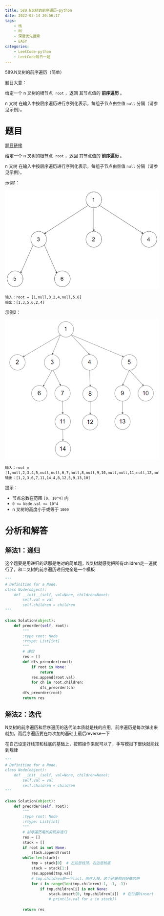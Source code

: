 ```yaml
---
title: 589.N叉树的前序遍历-python
date: 2022-03-14 20:56:17
tags:
    - 栈
    - 树
    - 深度优先搜索
    - EASY
categories:
	- LeetCode-python
	- LeetCode每日一题
---
```


589.N叉树的前序遍历（简单）

题目大意：

给定一个 n 叉树的根节点  ```root``` ，返回 其节点值的 **前序遍历** 。

n 叉树 在输入中按层序遍历进行序列化表示，每组子节点由空值 ```null``` 分隔（请参见示例）。

<!--more-->

# 题目

[题目链接](https://leetcode-cn.com/problems/n-ary-tree-preorder-traversal/)

给定一个 n 叉树的根节点  ```root``` ，返回 其节点值的 **前序遍历** 。

n 叉树 在输入中按层序遍历进行序列化表示，每组子节点由空值 ```null``` 分隔（请参见示例）。

示例1：

![](/images/2022-03-14-21-13-50.png)
```
输入：root = [1,null,3,2,4,null,5,6]
输出：[1,3,5,6,2,4]
```

示例2：

![](/images/2022-03-14-21-14-19.png)
```
输入：root = [1,null,2,3,4,5,null,null,6,7,null,8,null,9,10,null,null,11,null,12,null,13,null,null,14]
输出：[1,2,3,6,7,11,14,4,8,12,5,9,13,10]
```

提示：
- 节点总数在范围 ```[0, 10^4]``` 内
- ```0 <= Node.val <= 10^4```
- n 叉树的高度小于或等于 ```1000```


# 分析和解答

## 解法1：递归

这个题要是用递归的话那是绝对的简单题，N叉树就感觉把所有children走一遍就行了，和二叉树的前序遍历递归完全是一个模板

```python
"""
# Definition for a Node.
class Node(object):
    def __init__(self, val=None, children=None):
        self.val = val
        self.children = children
"""

class Solution(object):
    def preorder(self, root):
        """
        :type root: Node
        :rtype: List[int]
        """
        # 递归
        res = []
        def dfs_preorder(root):
            if root is None:
                return
            res.append(root.val)
            for ch in root.children:
                dfs_preorder(ch)     
        dfs_preorder(root)
        return res
```


## 解法2：迭代

N叉树的前序遍历和后序遍历的迭代法本质就是栈的应用，前序遍历是每次弹出来就加，而后序遍历要在每次加的基础上最后reverse一下

在自己设定好栈顶和栈底的基础上，按照操作来就可以了，手写模拟下很快就能找到规律

```python
"""
# Definition for a Node.
class Node(object):
    def __init__(self, val=None, children=None):
        self.val = val
        self.children = children
"""

class Solution(object):
    def preorder(self, root):
        """
        :type root: Node
        :rtype: List[int]
        """
        # 前序遍历用栈实现非递归
        res = []
        stack = []
        if root is not None:
            stack.append(root)
        while len(stack):
            tmp = stack[0]  # 左边是栈顶，右边是栈底
            stack = stack[1:]
            res.append(tmp.val)
            # tmp.children是一个list，倒序入栈，这个还是相对好像的吧
            for i in range(len(tmp.children)-1, -1, -1):
                if tmp.children[i] is not None:
                    stack.insert(0, tmp.children[i])  # 在位置0insert
                    # print([a.val for a in stack])

        return res
```
